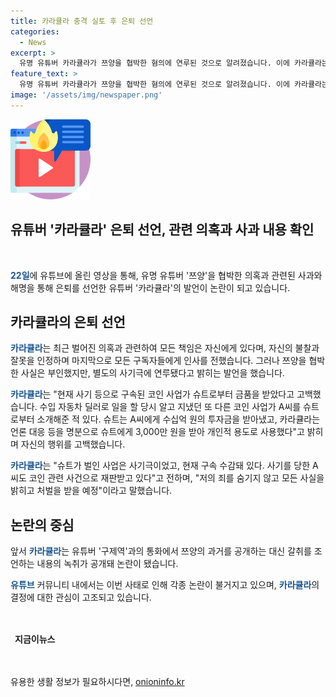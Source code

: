 ```yaml
---
title: 카라큘라 충격 실토 후 은퇴 선언
categories:
  - News
excerpt: >
  유명 유튜버 카라큘라가 쯔양을 협박한 혐의에 연루된 것으로 알려졌습니다. 이에 카라큘라는 모든 영상을 비공개로 처리하고 은퇴를 선언했습니다. 카라큘라는 자신의 잘못을 인정하고, 협박 혐의를 부인하면서 수사기관 조사에 성실히 임할 것이라고 밝혔습니다. 또한, 코인 사업가로부터 금품을 받았다는 고백과 사기극에 연루된 사실을 공개했습니다. 이에 대한 사과와 참회의 뜻을 밝히며, 논란이 된 녹취에 대해 반성하는 모습을 보였습니다.
feature_text: >
  유명 유튜버 카라큘라가 쯔양을 협박한 혐의에 연루된 것으로 알려졌습니다. 이에 카라큘라는 모든 영상을 비공개로 처리하고 은퇴를 선언했습니다. 카라큘라는 자신의 잘못을 인정하고, 협박 혐의를 부인하면서 수사기관 조사에 성실히 임할 것이라고 밝혔습니다. 또한, 코인 사업가로부터 금품을 받았다는 고백과 사기극에 연루된 사실을 공개했습니다. 이에 대한 사과와 참회의 뜻을 밝히며, 논란이 된 녹취에 대해 반성하는 모습을 보였습니다.
image: '/assets/img/newspaper.png'
---
```


<p><img src="/assets/img/news.png" alt="rentncar 속보" /></p>

<h2 data-ke-size="size30">유튜버 '카라큘라' 은퇴 선언, 관련 의혹과 사과 내용 확인</h2>

<p data-ke-size="size16">&nbsp;</p>

<p data-ke-size="size17"><b><span style="color: #1a5490;">22일</span></b>에 유튜브에 올린 영상을 통해, 유명 유튜버 '쯔양'을 협박한 의혹과 관련된 사과와 해명을 통해 은퇴를 선언한 유튜버 '카라큘라'의 발언이 논란이 되고 있습니다.</p>

<h2 data-ke-size="size26">카라큘라의 은퇴 선언</h2>

<p data-ke-size="size17"><b><span style="color: #1a5490;">카라큘라</span></b>는 최근 벌어진 의혹과 관련하여 모든 책임은 자신에게 있다며, 자신의 불찰과 잘못을 인정하며 마지막으로 모든 구독자들에게 인사를 전했습니다. 그러나 쯔양을 협박한 사실은 부인했지만, 별도의 사기극에 연루됐다고 밝히는 발언을 했습니다.</p>

<p data-ke-size="size17"><b><span style="color: #1a5490;">카라큘라</span></b>는 "현재 사기 등으로 구속된 코인 사업가 슈트로부터 금품을 받았다고 고백했습니다. 수입 자동차 딜러로 일을 할 당시 알고 지냈던 또 다른 코인 사업가 A씨를 슈트로부터 소개해준 적 있다. 슈트는 A씨에게 수십억 원의 투자금을 받아냈고, 카라큘라는 언론 대응 등을 명분으로 슈트에게 3,000만 원을 받아 개인적 용도로 사용했다"고 밝히며 자신의 행위를 고백했습니다.</p>

<p data-ke-size="size17"><b><span style="color: #1a5490;">카라큘라</span></b>는 "슈트가 벌인 사업은 사기극이었고, 현재 구속 수감돼 있다. 사기를 당한 A씨도 코인 관련 사건으로 재판받고 있다"고 전하며, "저의 죄를 숨기지 않고 모든 사실을 밝히고 처벌을 받을 예정"이라고 말했습니다.</p>

<h2 data-ke-size="size26">논란의 중심</h2>

<p data-ke-size="size17">앞서 <b><span style="color: #1a5490;">카라큘라</span></b>는 유튜버 '구제역'과의 통화에서 쯔양의 과거를 공개하는 대신 갈취를 조언하는 내용의 녹취가 공개돼 논란이 됐습니다.</p>

<p data-ke-size="size17"><b><span style="color: #1a5490;">유튜브</b></span> 커뮤니티 내에서는 이번 사태로 인해 각종 논란이 불거지고 있으며, <b><span style="color: #1a5490;">카라큘라</b></span>의 결정에 대한 관심이 고조되고 있습니다.</p>

<p data-ke-size="size17">&nbsp;</p>

<table>
<thead>
<tr>
<td style="text-align: center; height: 17px;"><b>지금이뉴스</b></td>
</tr>
</thead>
</table>

<p data-ke-size="size16">&nbsp;</p>
유용한 생활 정보가 필요하시다면, <a href="https://onioninfo.kr" rel="dofollow">onioninfo.kr</a>


